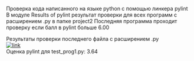 Проверка кода написанного на языке python с помощью линкера pylint  
В модуле Results of pylint результат проверки для всех программ с расширением .py в папке project2
Последняя программа проходит проверку если балл в pylint больше 6.00  
  
Результаты проверки последнего файла с расширением .py   
[![link](https://github.com/andrey-andreu/linux-git1/actions/workflows/linter.yml/badge.svg)](https://github.com/andrey-andreu/linux-git1/actions/workflows/linter.yml)  
Оценка pylint для test_prog1.py: 3.64
